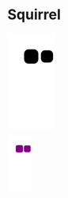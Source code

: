 # Squirrel
<!--
**24Squirrel04/24Squirrel04** is a ✨ _special_ ✨ repository because its `README.md` (this file) appears on your GitHub profile.

Here are some ideas to get you started:

- 🔭 I’m currently working on ...
- 🌱 I’m currently learning ...
- 👯 I’m looking to collaborate on ...
- 🤔 I’m looking for help with ...
- 💬 Ask me about ...
- 📫 How to reach me: ...
- 😄 Pronouns: ...
- ⚡ Fun fact: ...
-->

![Snake animation](https://github.com/24Squirrel04/24Squirrel04/blob/output/github-contribution-grid-snake.svg)

![snake gif](https://github.com/24Squirrel04/24Squirrel04/blob/output/github-contribution-grid-snake.gif)
